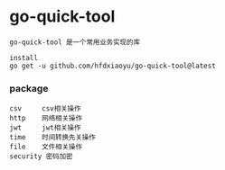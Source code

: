 # go-quick-tool

```azure
go-quick-tool 是一个常用业务实现的库

install
go get -u github.com/hfdxiaoyu/go-quick-tool@latest
```

### package
```azure
csv     csv相关操作
http    网络相关操作 
jwt     jwt相关操作
time    时间转换先关操作
file    文件相关操作
security 密码加密
```
